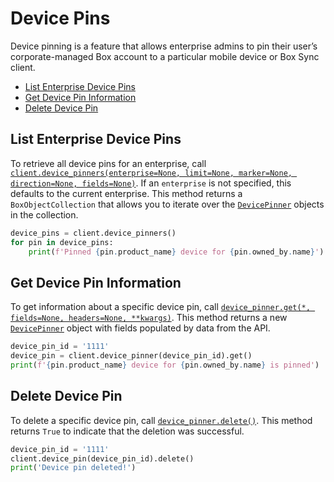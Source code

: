Device Pins
===========

Device pinning is a feature that allows enterprise admins to pin their user’s
corporate-managed Box account to a particular mobile device or Box Sync client.

<!-- START doctoc generated TOC please keep comment here to allow auto update -->
<!-- DON'T EDIT THIS SECTION, INSTEAD RE-RUN doctoc TO UPDATE -->


- [List Enterprise Device Pins](#list-enterprise-device-pins)
- [Get Device Pin Information](#get-device-pin-information)
- [Delete Device Pin](#delete-device-pin)

<!-- END doctoc generated TOC please keep comment here to allow auto update -->

List Enterprise Device Pins
---------------------------

To retrieve all device pins for an enterprise, call
[`client.device_pinners(enterprise=None, limit=None, marker=None, direction=None, fields=None)`][device_pinners].
If an `enterprise` is not specified, this defaults to the current enterprise.  This method returns a
`BoxObjectCollection` that allows you to iterate over the [`DevicePinner`][device_pin_class] objects in the collection.

<!-- sample get_enterprises_id_device_pinners -->
```python
device_pins = client.device_pinners()
for pin in device_pins:
    print(f'Pinned {pin.product_name} device for {pin.owned_by.name}')
```

[device_pinners]: https://box-python-sdk.readthedocs.io/en/latest/boxsdk.client.html#boxsdk.client.client.Client.device_pinners
[device_pin_class]: https://box-python-sdk.readthedocs.io/en/latest/boxsdk.object.html#boxsdk.object.device_pinner.DevicePinner

Get Device Pin Information
--------------------------

To get information about a specific device pin, call [`device_pinner.get(*, fields=None, headers=None, **kwargs)`][get].
This method returns a new [`DevicePinner`][device_pin_class] object with fields populated by data from the API.

<!-- sample get_device_pinners_id -->
```python
device_pin_id = '1111'
device_pin = client.device_pinner(device_pin_id).get()
print(f'{pin.product_name} device for {pin.owned_by.name} is pinned')
```

[get]: https://box-python-sdk.readthedocs.io/en/latest/boxsdk.object.html#boxsdk.object.base_object.BaseObject.get

Delete Device Pin
-----------------

To delete a specific device pin, call [`device_pinner.delete()`][delete].  This method returns `True` to indicate that
the deletion was successful.

<!-- sample delete_device_pinners_id -->
```python
device_pin_id = '1111'
client.device_pin(device_pin_id).delete()
print('Device pin deleted!')
```

[delete]: https://box-python-sdk.readthedocs.io/en/latest/boxsdk.object.html#boxsdk.object.base_object.BaseObject.delete
